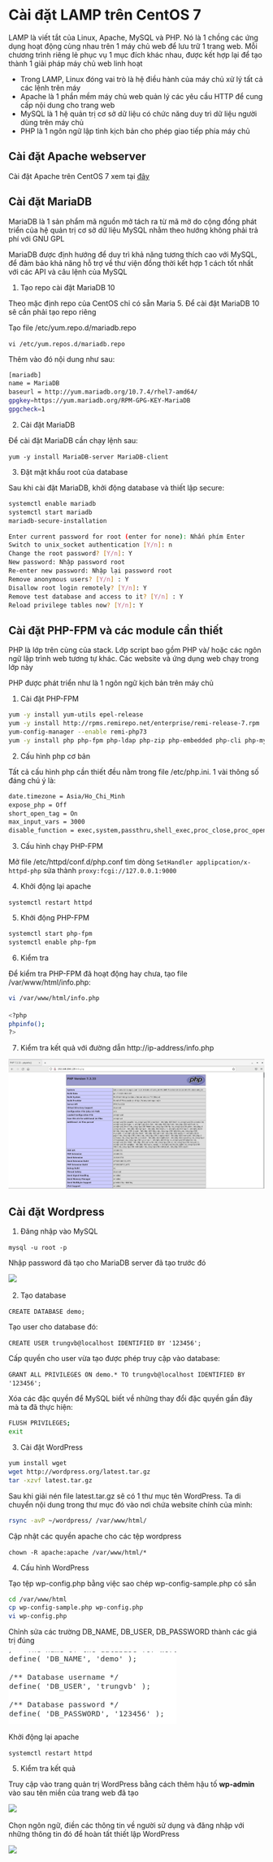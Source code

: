 # Cài đặt LAMP trên CentOS 7

LAMP là viết tắt của Linux, Apache, MySQL và PHP. Nó là 1 chồng các ứng dụng hoạt động cùng nhau trên 1 máy chủ web để lưu trữ 1 trang web. Mỗi chương trình riêng lẻ phục vụ 1 mục đích khác nhau, được kết hợp lại để tạo thành 1 giải pháp máy chủ web linh hoạt
- Trong LAMP, Linux đóng vai trò là hệ điều hành của máy chủ xử lý tất cả các lệnh trên máy
- Apache là 1 phần mềm máy chủ web quản lý các yêu cầu HTTP để cung cấp nội dung cho trang web
- MySQL là 1 hệ quản trị cơ sở dữ liệu có chức năng duy trì dữ liệu người dùng trên máy chủ
- PHP là 1 ngôn ngữ lập tình kịch bản cho phép giao tiếp phía máy chủ

## Cài đặt Apache webserver

Cài đặt Apache trên CentOS 7 xem tại [đây](https://github.com/shaidoka/thuctap-NhanHoa/blob/main/Linux_basic/Install_Centos7/Cai%20dat%20Apache%20webserver%20tren%20Centos%207.md)

## Cài đặt MariaDB

MariaDB là 1 sản phẩm mã nguồn mở tách ra từ mã mở do cộng đồng phát triển của hệ quản trị cơ sở dữ liệu MySQL nhằm theo hướng không phải trả phí với GNU GPL

MariaDB được định hướng để duy trì khả năng tương thích cao với MySQL, để đảm bảo khả năng hỗ trợ về thư viện đồng thời kết hợp 1 cách tốt nhất với các API và câu lệnh của MySQL

1. Tạo repo cài đặt MariaDB 10

 Theo mặc định repo của CentOS chỉ có sẵn Maria 5. Để cài đặt MariaDB 10 sẽ cần phải tạo repo riêng

 Tạo file /etc/yum.repo.d/mariadb.repo

 ```vi /etc/yum.repos.d/mariadb.repo```

 Thêm vào đó nội dung như sau:

```sh
[mariadb]
name = MariaDB
baseurl = http://yum.mariadb.org/10.7.4/rhel7-amd64/
gpgkey=https://yum.mariadb.org/RPM-GPG-KEY-MariaDB
gpgcheck=1
```

2. Cài đặt MariaDB

Để cài đặt MariaDB cần chạy lệnh sau:

```yum -y install MariaDB-server MariaDB-client```

3. Đặt mật khẩu root của database

Sau khi cài đặt MariaDB, khởi động database và thiết lập secure:

```sh
systemctl enable mariadb
systemctl start mariadb
mariadb-secure-installation
```

```sh
Enter current password for root (enter for none): Nhấn phím Enter
Switch to unix_socket authentication [Y/n]: n
Change the root password? [Y/n]: Y
New password: Nhập password root
Re-enter new password: Nhập lại password root
Remove anonymous users? [Y/n] : Y
Disallow root login remotely? [Y/n]: Y
Remove test database and access to it? [Y/n] : Y
Reload privilege tables now? [Y/n]: Y
```

## Cài đặt PHP-FPM và các module cần thiết

PHP là lớp trên cùng của stack. Lớp script bao gồm PHP và/ hoặc các ngôn ngữ lập trình web tương tự khác. Các website và ứng dụng web chạy trong lớp này

PHP được phát triển như là 1 ngôn ngữ kịch bản trên máy chủ

1. Cài đặt PHP-FPM

```sh
yum -y install yum-utils epel-release
yum -y install http://rpms.remirepo.net/enterprise/remi-release-7.rpm
yum-config-manager --enable remi-php73
yum -y install php php-fpm php-ldap php-zip php-embedded php-cli php-mysql php-common php-gd php-xml php-mbstring php-mcrypt php-pdo php-soap php-json php-simplexml php-process php-curl php-bcmath php-snmp php-pspell php-gmp php-intl php-imap perl-LWP-Protocol-https php-pear-Net-SMTP php-enchant php-pear php-devel php-zlib php-xmlrpc php-tidy php-mysqlnd php-opcache php-cli php-pecl-zip unzip gcc
```

2. Cấu hình php cơ bản

Tất cả cấu hình php cần thiết đều nằm trong file /etc/php.ini. 1 vài thông số đáng chú ý là:

```sh
date.timezone = Asia/Ho_Chi_Minh
expose_php = Off
short_open_tag = On
max_input_vars = 3000
disable_function = exec,system,passthru,shell_exec,proc_close,proc_open,dl,popen,show_source,posix_kill,posix_mkfifo,posix_getpwuid,posix_setpgid,posix_setsid,posix_setuid,posix_setgid,posix_seteuid,posix_setegid,posix_uname
```

3. Cấu hình chạy PHP-FPM

Mở file /etc/httpd/conf.d/php.conf tìm dòng ```SetHandler applipcation/x-httpd-php``` sửa thành ```proxy:fcgi://127.0.0.1:9000```

4. Khởi động lại apache

```systemctl restart httpd```

5. Khởi động PHP-FPM

```sh
systemctl start php-fpm
systemctl enable php-fpm
```

6. Kiểm tra

Để kiểm tra PHP-FPM đã hoạt động hay chưa, tạo file /var/www/html/info.php:

```sh
vi /var/www/html/info.php

<?php
phpinfo();
?>
```

7. Kiểm tra kết quả với đường dẫn http://ip-address/info.php

![](./images/php.png)

## Cài đặt Wordpress

1. Đăng nhập vào MySQL

```mysql -u root -p```

Nhập password đã tạo cho MariaDB server đã tạo trước đó

![](./images/mariadb_password.png)

2. Tạo database

```CREATE DATABASE demo;```

Tạo user cho database đó:

```CREATE USER trungvb@localhost IDENTIFIED BY '123456';```

Cấp quyền cho user vừa tạo được phép truy cập vào database:

```GRANT ALL PRIVILEGES ON demo.* TO trungvb@localhost IDENTIFIED BY '123456';```

Xóa các đặc quyền để MySQL biết về những thay đổi đặc quyền gần đây mà ta đã thực hiện:

```sh
FLUSH PRIVILEGES;
exit
```

3. Cài đặt WordPress

```sh
yum install wget
wget http://wordpress.org/latest.tar.gz
tar -xzvf latest.tar.gz
```

Sau khi giải nén file latest.tar.gz sẽ có 1 thư mục tên WordPress. Ta di chuyển nội dung trong thư mục đó vào nơi chứa website chính của mình:

```sh
rsync -avP ~/wordpress/ /var/www/html/
```

Cập nhật các quyền apache cho các tệp wordpress

```chown -R apache:apache /var/www/html/*```

4. Cấu hình WordPress

Tạo tệp wp-config.php bằng việc sao chép wp-config-sample.php có sẵn

```sh
cd /var/www/html
cp wp-config-sample.php wp-config.php
vi wp-config.php
```

Chỉnh sửa các trường DB_NAME, DB_USER, DB_PASSWORD thành các giá trị đúng

![](./images/wp-config.png)

Khởi động lại apache

```systemctl restart httpd```

5. Kiểm tra kết quả

Truy cập vào trang quản trị WordPress bằng cách thêm hậu tố **wp-admin** vào sau tên miền của trang web đã tạo

![](./images/wordpress.png)

Chọn ngôn ngữ, điền các thông tin về người sử dụng và đăng nhập với những thông tin đó để hoàn tất thiết lập WordPress

![](./images/wordpress_done.png)